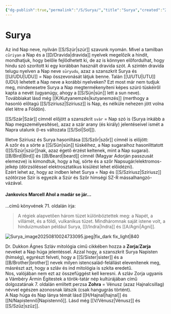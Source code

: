 ```yaml
---
{"dg-publish":true,"permalink":"/S/Surya/","title":"Surya","created":"2025-08-10T02:48","updated":"2025-09-23T21:35"}
---
```



# Surya

Az ind Nap neve, nyilván [[S/Szúr\|szúr]] szavunk nyomán. Mivel a tamilban `cūriyan` a Nap és a [[D/Dravida\|dravida]] nyelvek megelőzik a hindit, mondhatjuk, hogy belőle fejlődhetett ki, de az is könnyen előfordulhat, hogy hindu szó szorított ki egy korábban használt dravida szót. A szintén dravida telugu nyelven a Nap neve `sūryudu`, azaz a szanszkrit Surya és [[U/UDU\|UDU]] = Nap összevonását látjuk benne. Talán [[U/UTU\|UTU]] (UDU) lehetett a Nap neve a korábbi nyelveken? Ezt most már nem tudjuk meg, mindenesetre Surya a Nap megtermékenyíteni képes szúró tüskéiről kapta a nevét (ugyanúgy, ahogy a [[S/Sün\|sün]] lett a sun neve).  
Továbbiakat lásd még [[K/Kutyanemzés\|kutyanemzés]] (merthogy a hasonló előtagú [[S/Szíriusz\|Szíriusz]] is Nap, és nélküle nehezen jött volna élet létre a Földön).  

[[S/Szár\|Szár]] címnél előjött a szanszkrit `svàr` = Nap szó is (Surya inkább a Nap megszemélyesítése), azaz a szár arany (és király) jelentéseivel ismét a Napra utalunk (l-es változata [[S/Sol\|Sol]]).  

Illetve Szíriusz és Surya hasonlítása [[S/Szőr\|szőr]] címnél is előjött:  
A szőr és a sörte a [[S/Sün\|sün]] tüskéihez, a Nap sugaraihoz hasonlíttatott ([[S/Szúr\|szúr]]nak, azaz égető érzést keltenek, mint a Nap sugarai).  
[[B/Bird\|Bird]] és [[B/Beard\|beard]] címnél (Magyar Adorján passzusát elemezve) is kimondtuk, hogy a haj, sörte és a szőr Napsugár/elektromos-jelkép (dörzsöléssel elektrosztatikus kisülést lehet előidézni).  
Ezért lehet az, hogy az indben lehet Surya = Nap és [[S/Szíriusz\|Szíriusz]] szótörzse Szír is egyezik a Szúr és Szőr hímségi SZ-R mássalhangzó-vázával.  

#### Jankovics Marcell Ahol a madár se jár...

...című könyvének 71. oldalán írja:  
> A régiek alapvetően három tüzet különböztettek meg: a Napét, a villámét, és a földi, vulkanikus tüzet. Mindháromnak saját istene volt, a hinduizmusban például Surya, [[I/Indra\|Indra]] és [[A/Agni\|Agni]].  

![Surya_image20250810024733095.jpeg|fix_dark fix_light|840](/img/user/S/assets/Surya_image20250810024733095.jpeg)

Dr. Dukkon Ágnes Szláv mitológia című cikkében hozza a **Zorja**/**Zarja** neveket a Nap húga jelentéssel. Azzal hogy, a szanszkrit Surya Napisten (hímség), egyrészt felveti, hogy a [[S/Sister\|sister]] és a [[B/Brother\|brother]] nevek milyen istencsalád-felállást elevenítenek meg, másrészt azt, hogy a szláv és ind mitológia is szkíta eredetű.  
Nos, valójában nem ezt az összefüggést kell keresni. A szláv Zorja ugyanis a Vámbéry Ármin Égitestek a török-tatár nép kultúrájában című dolgozatának 7. oldalán említett perzsa **Zohra** = Vénusz (azaz Hajnalcsillag) névvel egészen azonosnak látszik (csak hangugrás történt).  
A Nap húga és Nap lánya témát lásd [[H/Hajnal\|hajnal]] és [[N/Napistennő\|Napistennő]]. Lásd még [[V/Vénusz\|Vénusz]] és [[S/Szűz\|szűz]].  